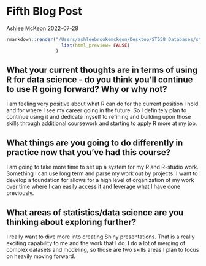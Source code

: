 Fifth Blog Post
================
Ashlee McKeon
2022-07-28

``` r
rmarkdown::render("/Users/ashleebrookemckeon/Desktop/ST558_Databases/st558/_Rmd/FifthBlogPost.Rmd", output_format = "github_document", output_dir = "/Users/ashleebrookemckeon/Desktop/ST558_Databases/st558/_posts", output_options =
                    list(html_preview= FALSE)
                  )
```

## What your current thoughts are in terms of using R for data science - do you think you’ll continue to use R going forward? Why or why not?

I am feeling very positive about what R can do for the current position
I hold and for where I see my career going in the future. So I
definitely plan to continue using it and dedicate myself to refining and
building upon those skills through additional coursework and starting to
apply R more at my job.

## What things are you going to do differently in practice now that you’ve had this course?

I am going to take more time to set up a system for my R and R-studio
work. Something I can use long term and parse my work out by projects. I
want to develop a foundation for allows for a high level of organization
of my work over time where I can easily access it and leverage what I
have done previously.

## What areas of statistics/data science are you thinking about exploring further?

I really want to dive more into creating Shiny presentations. That is a
really exciting capability to me and the work that I do. I do a lot of
merging of complex datasets and modeling, so those are two skills areas
I plan to focus on heavily moving forward.

